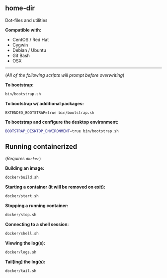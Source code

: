 home-dir
---

Dot-files and utilities

**Compatible with:**

* CentOS / Red Hat
* Cygwin
* Debian / Ubuntu
* Git Bash
* OSX

---

(_All of the following scripts will prompt before overwriting_)

**To bootstrap:**
```bash
bin/bootstrap.sh
```

**To bootstrap w/ additional packages:**

`EXTENDED_BOOTSTRAP=true bin/bootstrap.sh`

**To bootstrap and configure the desktop environment:**
```bash
BOOTSTRAP_DESKTOP_ENVIRONMENT=true bin/bootstrap.sh
```

## Running containerized

(_Requires `docker`_)

**Building an image:**
```bash
docker/build.sh
```
**Starting a container (it will be removed on exit):**
```bash
docker/start.sh
```

**Stopping a running container:**
```bash
docker/stop.sh
```

**Connecting to a shell session:**
```bash
docker/shell.sh
```

**Viewing the log(s):**
```bash
docker/logs.sh
```

**Tail[ing] the log(s):**
```bash
docker/tail.sh
```

